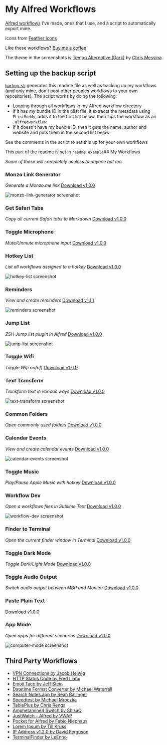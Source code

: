 # My Alfred Workflows

[Alfred workflows](https://www.alfredapp.com/workflows/) I've made, ones that I use, and a script to automatically export mine.

Icons from [Feather Icons](https://feathericons.com)

Like these workflows? [Buy me a coffee](https://monzo.me/robbknight)

The theme in the screenshots is [Tempo Alternative (Dark)](https://github.com/chrismessina/alfred-theme-tempo#tempo-alternative-dark) by [Chris Messina](https://github.com/chrismessina).

## Setting up the backup script

[`backup.sh`](backup.sh) generates this readme file as well as backing up my workflows (and only mine, don't post other peoples workflows to your own repositories). The script works by doing the following:

- Looping through all workflows in my Alfred workflow directory
- If it has my bundle ID in the plist file, it extracts the metadata using `PListBuddy`, adds it to the first list below, then zips the workflow as an `.alfredworkflow`
- If it doesn't have my bundle ID, then it gets the name, author and website and puts them in the second list below

See the comments in the script to set this up for your own workflows

This part of the readme is set in `readme.example`## My Workflows

 _Some of these will completely useless to anyone but me_ 


### Monzo Link Generator

_Generate a Monzo.me link_ [Download v1.0.0](https://github.com/rknightuk/alfred-workflows/raw/main/workflows/monzo-link-generator.alfredworkflow) 

 ![monzo-link-generator screenshot](screenshots/monzo-link-generator.png)

### Get Safari Tabs

_Copy all current Safari tabs to Markdown_ [Download v1.0.0](https://github.com/rknightuk/alfred-workflows/raw/main/workflows/safari-tabs-markdown.alfredworkflow) 

### Toggle Microphone

_Mute/Unmute microphone input_ [Download v1.0.0](https://github.com/rknightuk/alfred-workflows/raw/main/workflows/toggle-microphone.alfredworkflow) 

### Hotkey List

_List all workflows assigned to a hotkey_ [Download v1.0.0](https://github.com/rknightuk/alfred-workflows/raw/main/workflows/hotkey-list.alfredworkflow) 

 ![hotkey-list screenshot](screenshots/hotkey-list.png)

### Reminders

_View and create reminders_ [Download v1.1.1](workflows/reminders) 

 ![reminders screenshot](screenshots/reminders.png)

### Jump List

_ZSH Jump list plugin in Alfred_ [Download v1.0.0](https://github.com/rknightuk/alfred-workflows/raw/main/workflows/jump-list.alfredworkflow) 

 ![jump-list screenshot](screenshots/jump-list.png)

### Toggle Wifi

_Toggle Wifi on/off_ [Download v1.0.0](https://github.com/rknightuk/alfred-workflows/raw/main/workflows/toggle-wifi.alfredworkflow) 

### Text Transform

_Transform text in various ways_ [Download v1.0.0](https://github.com/rknightuk/alfred-workflows/raw/main/workflows/text-transform.alfredworkflow) 

 ![text-transform screenshot](screenshots/text-transform.png)

### Common Folders

_Open commonly used folders_ [Download v1.0.0](https://github.com/rknightuk/alfred-workflows/raw/main/workflows/common-folders.alfredworkflow) 

### Calendar Events

_View and create calendar events_ [Download v1.0.0](workflows/calendar-events) 

 ![calendar-events screenshot](screenshots/calendar-events.png)

### Toggle Music

_Play/Pause Apple Music with hotkey_ [Download v1.0.0](https://github.com/rknightuk/alfred-workflows/raw/main/workflows/toggle-music.alfredworkflow) 

### Workflow Dev

_Open a workflows files in Sublime Text_ [Download v1.0.0](https://github.com/rknightuk/alfred-workflows/raw/main/workflows/workflow-dev.alfredworkflow) 

 ![workflow-dev screenshot](screenshots/workflow-dev.png)

### Finder to Terminal

_Open the current finder window in Terminal_ [Download v1.0.0](https://github.com/rknightuk/alfred-workflows/raw/main/workflows/finder-to-terminal.alfredworkflow) 

### Toggle Dark Mode

_Toggle Dark/Light Mode_ [Download v1.0.0](https://github.com/rknightuk/alfred-workflows/raw/main/workflows/toggle-dark-mode.alfredworkflow) 

### Toggle Audio Output

_Switch audio output between MBP and Monitor_ [Download v1.0.0](https://github.com/rknightuk/alfred-workflows/raw/main/workflows/toggle-audio.alfredworkflow) 

### Paste Plain Text

 [Download v1.0.0](https://github.com/rknightuk/alfred-workflows/raw/main/workflows/paste-plain-text.alfredworkflow) 

### App Mode

_Open apps for different scenarios_ [Download v1.0.0](https://github.com/rknightuk/alfred-workflows/raw/main/workflows/computer-mode.alfredworkflow) 

 ![computer-mode screenshot](screenshots/computer-mode.png)


## Third Party Workflows

- [VPN Connections by Jacob Helwig](https://technosorcery.net) 
- [HTTP Status Code by Fred Liang](https://github.com/ilstar/http_status_code) 
- [Emoji Taco by Jeff Stein](https://github.com/jeeftor/EmojiTaco) 
- [Datetime Format Converter by Michael Waterfall](twitter.com/mwaterfall) 
- [Search Notes.app by Sean Ballinger](https://github.com/sballin/alfred-search-notes-app) 
- [Speedtest by Michael Mroczka](http://michaelmroczka.com/) 
- [TablePlus by Chris Renga](https://www.chrisrenga.com) 
- [Amphetamine4 Switch by ShisaQ](https://shisaq.github.io) 
- [JustWatch - Alfred by VWAP](https://twitter.com/vinayw) 
- [Pocket for Alfred by Fabio Niephaus](https://github.com/fniephaus/alfred-pocket/) 
- [Lorem Ipsum by Till Krüss](https://till.im) 
- [IP Address v1.2.0 by David Ferguson](jdfwarrior.tumblr.com) 
- [TerminalFinder by LeEnno](http://www.ienno.de) 

